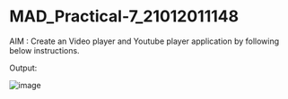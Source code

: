 # MAD_Practical-7_21012011148

AIM : Create an Video player and Youtube player application by following below instructions.

Output:

![image](https://github.com/Rutul5440/MAD_Practical-7_21012011148/assets/121927117/4573bb7f-2efe-4a15-bb67-fc522075086a)
